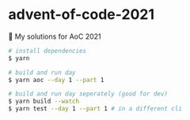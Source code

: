 # advent-of-code-2021
🌲 My solutions for AoC 2021

```bash
# install dependencies
$ yarn

# build and run day
$ yarn aoc --day 1 --part 1

# build and run day seperately (good for dev)
$ yarn build --watch
$ yarn test --day 1 --part 1 # in a different cli
```

